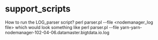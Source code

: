 # support_scripts

How to run the LOG_parser script?
 perl parser.pl --file <nodemanager_log file> which would look something like 
  perl parser.pl --file yarn-yarn-nodemanager-102-04-06.datamaster.bigtdata.io.log
